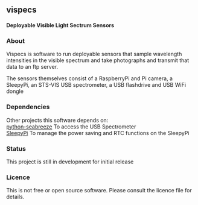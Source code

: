 ## vispecs

#### Deployable Visible Light Sectrum Sensors

### About
Vispecs is software to run deployable sensors that sample 
wavelength intensities in the visible spectrum and take photographs
and transmit that data to an ftp server.

The sensors themselves consist of a RaspberryPi and Pi camera, 
a SleepyPi, an STS-VIS USB spectrometer, a USB flashdrive and USB 
WiFi dongle


### Dependencies
Other projects this software depends on:<br>
[python-seabreeze](https://github.com/ap--/python-seabreeze) To access the USB Spectrometer<br>
[SleepyPi](https://github.com/SpellFoundry/SleepyPi) To manage the power saving and RTC functions on the SleepyPi


### Status
This project is still in development for initial release

### Licence
This is not free or open source software. Please consult the licence file for details.
